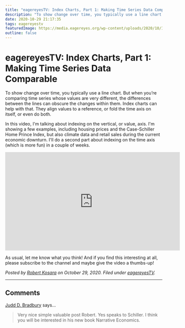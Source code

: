 ```yaml
---
title: "eagereyesTV: Index Charts, Part 1: Making Time Series Data Comparable"
description: "To show change over time, you typically use a line chart. But when you’re comparing time series whose values are very different, the differences between the lines can obscure the changes within them. Index charts can help with that. They align values to a reference, or fold the time axis on itself, or even do both."
date: 2020-10-29 21:17:35
tags: eagereyestv
featuredImage: https://media.eagereyes.org/wp-content/uploads/2020/10/Index-Charts-1-Thumbnail.jpeg
outline: false
---
```


# eagereyesTV: Index Charts, Part 1: Making Time Series Data Comparable

To show change over time, you typically use a line chart. But when you’re comparing time series whose values are very different, the differences between the lines can obscure the changes within them. Index charts can help with that. They align values to a reference, or fold the time axis on itself, or even do both.

In this video, I'm talking about indexing on the vertical, or value, axis. I'm showing a few examples, including housing prices and the Case-Schiller Home Prince Index, but also climate data and retail sales during the current economic downturn. I'll do a second part about indexing on the time axis (which is more fun) in a couple of weeks.

<iframe width="560" height="315" src="https://www.youtube.com/embed/qs7h19vaqQc?si=ViuZbiOcXxaPZ0a9" title="YouTube video player" frameborder="0" allow="accelerometer; autoplay; clipboard-write; encrypted-media; gyroscope; picture-in-picture; web-share" allowfullscreen></iframe>
<p></p>

As usual, let me know what you think! And if you find this interesting at all, please subscribe to the channel and maybe give the video a thumbs-up!


_Posted by <a href="/about">Robert Kosara</a> on October 29, 2020. Filed under [eagereyesTV](/tag/eagereyestv)._


<aside class="comments">

---
## Comments

<a href="https://jindal.utdallas.edu/faculty/judd-bradbury" rel="nofollow noopener" target="_blank">Judd D. Bradbury</a> says…
>	Very nice simple valuable post Robert. Yes speaks to Schiller. I think you will be interested in his new book Narrative Economics.

</aside>

